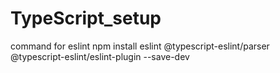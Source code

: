 ﻿# TypeScript_setup
command for eslint 
npm install eslint @typescript-eslint/parser @typescript-eslint/eslint-plugin --save-dev
